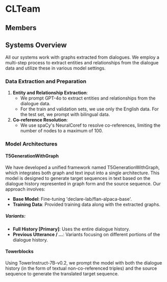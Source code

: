# CLTeam

## Members

## Systems Overview
All our systems work with graphs extracted from dialogues. We employ a multi-step process to extract entities and relationships from the dialogue data and utilize these in various model settings.

### Data Extraction and Preparation
1. **Entity and Relationship Extraction**: 
    - We prompt GPT-4o to extract entities and relationships from the dialogue data.
    - For the train and validation sets, we use only the English data. For the test set, we prompt with bilingual data.
2. **Co-reference Resolution**: 
    - We use spaCy's NeuralCoref to resolve co-references, limiting the number of nodes to a maximum of 100.

### Model Architectures

#### T5GenerationWithGraph
We have developed a unified framework named T5GenerationWithGraph, which integrates both graph and text input into a single architecture. This model is designed to generate target sequences in text based on the dialogue history represented in graph form and the source sequence. Our approach involves:

- **Base Model**: Fine-tuning 'declare-lab/flan-alpaca-base'.
- **Training Data**: Provided training data along with the extracted graphs.

##### Variants:
- **Full History [Primary]**: Uses the entire dialogue history.
- **Previous Utterance / ...**: Variants focusing on different portions of the dialogue history.

#### Towerblocks
Using TowerInstruct-7B-v0.2, we prompt the model with both the dialogue history (in the form of textual non-co-referenced triples) and the source sequence to generate the translated target sequence.

